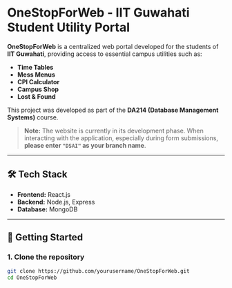 # OneStopForWeb - IIT Guwahati Student Utility Portal

**OneStopForWeb** is a centralized web portal developed for the students of **IIT Guwahati**, providing access to essential campus utilities such as:

- **Time Tables**  
- **Mess Menus**  
- **CPI Calculator**  
- **Campus Shop**  
- **Lost & Found**

This project was developed as part of the **DA214 (Database Management Systems)** course.

> **Note:** The website is currently in its development phase. When interacting with the application, especially during form submissions, **please enter `"DSAI"` as your branch name**.

---

## 🛠️ Tech Stack

- **Frontend:** React.js  
- **Backend:** Node.js, Express  
- **Database:** MongoDB  

---

## 🚀 Getting Started

### 1. Clone the repository

```bash
git clone https://github.com/yourusername/OneStopForWeb.git
cd OneStopForWeb
